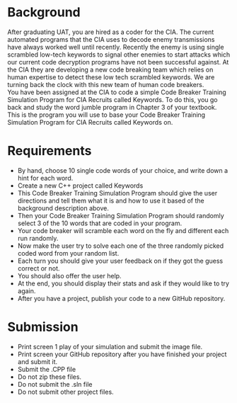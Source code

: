 
# Background
After graduating UAT, you are hired as a coder for the CIA.
The current automated programs that the CIA uses to decode enemy transmissions have always worked well until recently. 
Recently the enemy is using single scrambled low-tech keywords to signal other enemies to start attacks which our current code 
decryption programs have not been successful against.  At the CIA they are developing a new code breaking team which relies on 
human expertise to detect these low tech scrambled keywords. We are turning back the clock with this new team of human code breakers.  
You have been assigned at the CIA to code a simple Code Breaker Training Simulation Program for CIA Recruits called Keywords.
To do this, you go back and study the word jumble program in Chapter 3 of your textbook. This is the program you will use to 
base your Code Breaker Training Simulation Program for CIA Recruits called Keywords on.

# Requirements
* By hand, choose 10 single code words of your choice, and write down a hint for each word.
* Create a new C++ project called Keywords
* This Code Breaker Training Simulation Program should give the user directions and tell them what it is and how to use it based of the background description above.
* Then your Code Breaker Training Simulation Program should randomly select 3 of the 10 words that are coded in your program.
* Your code breaker will scramble each word on the fly and different each run randomly.
* Now make the user try to solve each one of the three randomly picked coded word from your random list.
* Each turn you should give your user feedback on if they got the guess correct or not.
* You should also offer the user help.
* At the end, you should display their stats and ask if they would like to try again.
* After you have a project, publish your code to a new GitHub repository.

# Submission
* Print screen 1 play of your simulation and submit the image file.
* Print screen your GitHub repository after you have finished your project and submit it.
* Submit the .CPP file
* Do not zip these files.
* Do not submit the .sln file
* Do not submit other project files.
